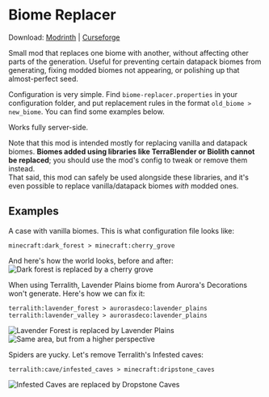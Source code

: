 <!-- modrinth_exclude.start -->
# Biome Replacer
Download: 
[Modrinth](https://modrinth.com/mod/biome-replacer) | 
[Curseforge](https://www.curseforge.com/minecraft/mc-mods/biome-replacer)
<!-- modrinth_exclude.end -->

Small mod that replaces one biome with another, without affecting other parts of the generation. 
Useful for preventing certain datapack biomes from generating, fixing modded biomes 
not appearing, or polishing up that almost-perfect seed.

Configuration is very simple. 
Find `biome-replacer.properties` in your configuration folder, and put replacement rules in the format
`old_biome > new_biome`. You can find some examples below.

Works fully server-side.

Note that this mod is intended mostly for replacing vanilla and datapack biomes.
**Biomes added using libraries like TerraBlender or Biolith cannot be replaced**; 
you should use the mod's config to tweak or remove them instead.  
That said, this mod can safely be used alongside these libraries, 
and it's even possible to replace vanilla/datapack biomes *with* modded ones.

## Examples

A case with vanilla biomes. This is what configuration file looks like:
```
minecraft:dark_forest > minecraft:cherry_grove
```
And here's how the world looks, before and after:
![Dark forest is replaced by a cherry grove](https://raw.githubusercontent.com/WerDei/Biome-Replacer/master/readme-files/example-1.png)

When using Terralith, Lavender Plains biome from Aurora's Decorations won't generate. 
Here's how we can fix it:
```
terralith:lavender_forest > aurorasdeco:lavender_plains
terralith:lavender_valley > aurorasdeco:lavender_plains
```
![Lavender Forest is replaced by Lavender Plains](https://raw.githubusercontent.com/WerDei/Biome-Replacer/master/readme-files/example-2.png)
![Same area, but from a higher perspective](https://raw.githubusercontent.com/WerDei/Biome-Replacer/master/readme-files/example-3.png)

Spiders are yucky. Let's remove Terralith's Infested caves:
```
terralith:cave/infested_caves > minecraft:dripstone_caves
```
![Infested Caves are replaced by Dropstone Caves](https://raw.githubusercontent.com/WerDei/Biome-Replacer/master/readme-files/example-4.png)
